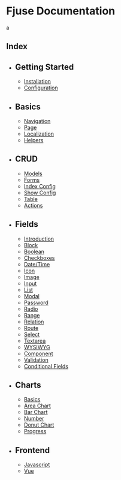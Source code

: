 # Fjuse Documentation
a
## Index

-   ## Getting Started
    -   [Installation](installation.md)
    -   [Configuration](configuration.md)
-   ## Basics
    -   [Navigation](basics/navigation.md)
    -   [Page](basics/page.md)
    -   [Localization](basics/localization.md)
    -   [Helpers](basics/helpers.md)
-   ## CRUD
    -   [Models](crud/models.md)
    -   [Forms](crud/forms.md)
    -   [Index Config](crud/index.md)
    -   [Show Config](crud/show.md)
    -   [Table](crud/table.md)
    -   [Actions](crud/actions.md)
-   ## Fields
    -   [Introduction](fields/introduction.md)
    -   [Block](fields/block.md)
    -   [Boolean](fields/boolean.md)
    -   [Checkboxes](fields/checkboxes.md)
    -   [Date/Time](fields/date-time.md)
    -   [Icon](fields/icon.md)
    -   [Image](fields/image.md)
    -   [Input](fields/input.md)
    -   [List](fields/list.md)
    -   [Modal](fields/modal.md)
    -   [Password](fields/password.md)
    -   [Radio](fields/radio.md)
    -   [Range](fields/range.md)
    -   [Relation](fields/relation.md)
    -   [Route](fields/route.md)
    -   [Select](fields/select.md)
    -   [Textarea](fields/textarea.md)
    -   [WYSIWYG](fields/wysiwyg.md)
    -   [Component](fields/Component.md)
    -   [Validation](fields/validation.md)
    -   [Conditional Fields](fields/conditions.md)
-   ## Charts
    -   [Basics](charts/basics.md)
    -   [Area Chart](charts/area.md)
    -   [Bar Chart](charts/bar.md)
    -   [Number](charts/number.md)
    -   [Donut Chart](charts/donut.md)
    -   [Progress](charts/progress.md)
-   ## Frontend
    -   [Javascript](frontend/javascript.md)
    -   [Vue](frontend/vue.md)
